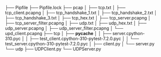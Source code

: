 ├── Pipfile
├── Pipfile.lock
├── pcap
│   ├── tcp.txt
│   ├── tcp_client.pcapng
│   ├── tcp_handshake_1.txt
│   ├── tcp_handshake_2.txt
│   ├── tcp_handshake_3.txt
│   ├── tcp_hex.txt
│   ├── tcp_server.pcapng
│   ├── tcp_server_filter.pcapng
│   ├── udp.txt
│   ├── udp_hex.txt
│   ├── udp_server.pcapng
│   ├── udp_server_filter.pcapng
│   └── upd_client.pcapng
├── tcp
│   ├── __pycache__
│   │   ├── server.cpython-310.pyc
│   │   ├── test_client.cpython-310-pytest-7.2.0.pyc
│   │   └── test_server.cpython-310-pytest-7.2.0.pyc
│   ├── client.py
│   └── server.py
└── udp
    ├── UDPClient.py
    └── UDPServer.py

